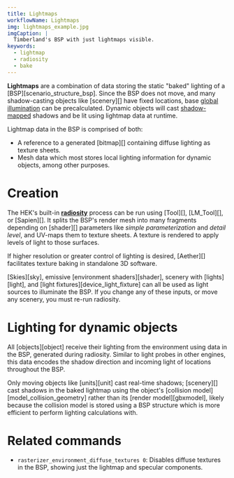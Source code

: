 ```yaml
---
title: Lightmaps
workflowName: Lightmaps
img: lightmaps_example.jpg
imgCaption: |
  Timberland's BSP with just lightmaps visible.
keywords:
  - lightmap
  - radiosity
  - bake
---
```

**Lightmaps** are a combination of data storing the static "baked" lighting of a [BSP][scenario_structure_bsp]. Since the BSP does not move, and many shadow-casting objects like [scenery][] have fixed locations, base [global illumination][global-illumination] can be precalculated. Dynamic objects will cast [shadow-mapped][shadow-mapping] shadows and be lit using lightmap data at runtime.

Lightmap data in the BSP is comprised of both:

* A reference to a generated [bitmap][] containing diffuse lighting as texture sheets.
* Mesh data which most stores local lighting information for dynamic objects, among other purposes.

# Creation
The HEK's built-in **[radiosity][]** process can be run using [Tool][], [LM_Tool][], or [Sapien][]. It splits the BSP's render mesh into many fragments depending on [shader][] parameters like _simple parameterization_ and _detail level_, and UV-maps them to texture sheets. A texture is rendered to apply levels of light to those surfaces.

If higher resolution or greater control of lighting is desired, [Aether][] facilitates texture baking in standalone 3D software.

[Skies][sky], emissive [environment shaders][shader], scenery with [lights][light], and [light fixtures][device_light_fixture] can all be used as light sources to illuminate the BSP. If you change any of these inputs, or move any scenery, you must re-run radiosity.

# Lighting for dynamic objects
All [objects][object] receive their lighting from the environment using data in the BSP, generated during radiosity. Similar to light probes in other engines, this data encodes the shadow direction and incoming light of locations throughout the BSP.

Only moving objects like [units][unit] cast real-time shadows; [scenery][] cast shadows in the baked lightmap using the object's [collision model][model_collision_geometry] rather than its [render model][gbxmodel], likely because the collision model is stored using a BSP structure which is more efficient to perform lighting calculations with.

# Related commands

* `rasterizer_environment_diffuse_textures 0`: Disables diffuse textures in the BSP, showing just the lightmap and specular components.

[radiosity]: https://en.wikipedia.org/wiki/Radiosity_(computer_graphics)
[shadow-mapping]: https://en.wikipedia.org/wiki/Shadow_mapping
[global-illumination]: https://en.wikipedia.org/wiki/Global_illumination
